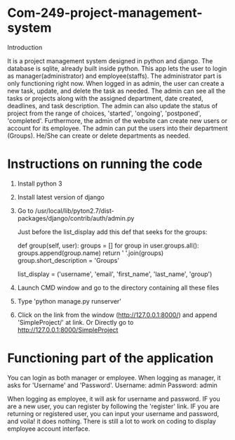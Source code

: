 # Com-249-project-management-system

Introduction

   It is a project management system designed in python and django. The database is sqlite, already built inside python. This app lets the user to login as manager(administrator) and employee(staffs). The administrator part is only functioning right now. When logged in as admin, the user can create a new task, update, and delete the task as needed. The admin can see all the tasks or projects along with the assigned department, date created, deadlines, and task description. The admin can also update the status of project from the range of choices, 'started', 'ongoing', 'postponed', 'completed'.
  Furthermore, the admin of the website can create new users or account for its employee. The admin can put the users into their department (Groups). He/She can create or delete departments as needed.
  
  
# Instructions on running the code
  1. Install python 3
  2. Install latest version of django
  3. Go to  /usr/local/lib/pyton2.7/dist-packages/django/contrib/auth/admin.py
  
        Just before the list_display add this def that seeks for the groups:
        
        def group(self, user):
            groups = []
            for group in user.groups.all():
                groups.append(group.name)
            return ' '.join(groups)
        group.short_description = 'Groups'
        
        list_display = ('username', 'email', 'first_name', 'last_name', 'group')
        
  4. Launch CMD window and go to the directory containing all these files
  5. Type 'python manage.py runserver'
  6. Click on the link from the window (http://127.0.0.1:8000/) and append 'SimpleProject/' at link. Or Directly go to            http://127.0.0.1:8000/SimpleProject
 
 
 # Functioning part of the application
 
 You can login as both manager or employee. When logging as manager, it asks for 'Username' and 'Password'. 
      Username: admin
      Password: admin
      
 When logging as employee, it will ask for username and password. IF you are a new user, you can register by following the 'register' link. IF you are returning or registered user, you can input your username and password, and voila! it does nothing. There is still a lot to work on coding to display employee account interface.
 

